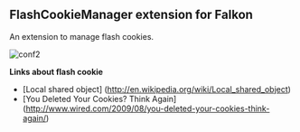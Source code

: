 FlashCookieManager extension for Falkon
-------------------------------------------------
An extension to manage flash cookies.

![conf2](http://i.imgur.com/TGCG5ok.png)

**Links about flash cookie**
 - [Local shared object] (http://en.wikipedia.org/wiki/Local_shared_object)
 - [You Deleted Your Cookies? Think Again] (http://www.wired.com/2009/08/you-deleted-your-cookies-think-again/)
 
